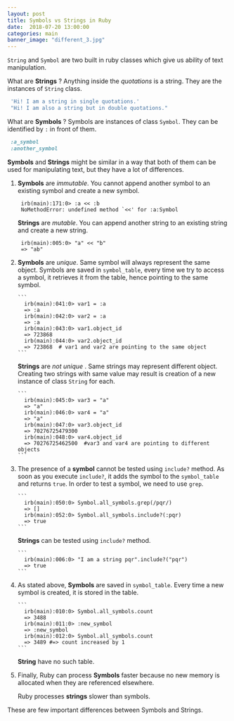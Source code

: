 ```yaml
---
layout: post
title: Symbols vs Strings in Ruby
date:  2018-07-20 13:00:00
categories: main
banner_image: "different_3.jpg"
---
```


`String` and `Symbol` are two built in ruby classes which give us ability of text manipulation. 

What are **Strings** ?
Anything inside the _quotations_ is a string. They are the instances of `String` class.

  ```ruby
   'Hi! I am a string in single quotations.' 
   "Hi! I am also a string but in double quotations."
  
  ```
  
 What are **Symbols** ?
 Symbols are instances of class `Symbol`. They can be identified by `:` in front of them.
 
   ```ruby
    :a_symbol
    :another_symbol
   ```



**Symbols** and **Strings** might be similar in a way that both of them can be used for manipulating text, but they have a lot of differences.

 1. **Symbols** are _immutable_. You cannot append another symbol to an existing symbol and create a new symbol.
  
    ```
     irb(main):171:0> :a << :b
     NoMethodError: undefined method `<<' for :a:Symbol
    ```
  
    **Strings** are _mutable_. You can append another string to an existing string and create a new string.
  
    ```
     irb(main):005:0> "a" << "b"
     => "ab"
    ```
   
     
 2. **Symbols** are _unique_. Same symbol will always represent the same object. Symbols are saved in `symbol_table`, every time we try to access a symbol, it retrieves it from the table, hence pointing to the same symbol.
        
        ```
          irb(main):041:0> var1 = :a
          => :a
          irb(main):042:0> var2 = :a
          => :a
          irb(main):043:0> var1.object_id
          => 723868
          irb(main):044:0> var2.object_id
          => 723868  # var1 and var2 are pointing to the same object
        ```
        
    **Strings** are _not unique_ . Same strings may represent different object. Creating two strings with same value may result is creation of a new instance of class `String` for each.
    
        ```
          irb(main):045:0> var3 = "a"
          => "a"
          irb(main):046:0> var4 = "a"
          => "a"
          irb(main):047:0> var3.object_id
          => 70276725479300
          irb(main):048:0> var4.object_id
          => 70276725462500  #var3 and var4 are pointing to different objects
        ```

    
 3. The presence of a **symbol** cannot be tested using `include?` method. As soon as you execute `include?`, it adds the symbol to the `symbol_table` and returns `true`. In order to test a symbol, we need to use `grep`.
        
        ```
          irb(main):050:0> Symbol.all_symbols.grep(/pqr/)
          => []
          irb(main):052:0> Symbol.all_symbols.include?(:pqr)
          => true
        ```
    
    **Strings** can be tested using `include?` method. 
    
        ```
          irb(main):006:0> "I am a string pqr".include?("pqr")
          => true
        ```

    
 4. As stated above, **Symbols** are saved in `symbol_table`. Every time a new symbol is created, it is stored in the table.
        
        ```
          irb(main):010:0> Symbol.all_symbols.count
          => 3488
          irb(main):011:0> :new_symbol
          => :new_symbol
          irb(main):012:0> Symbol.all_symbols.count
          => 3489 #=> count increased by 1
        ```
 
    **String** have no such table.
    
 5. Finally, Ruby can process **Symbols** faster because no new memory is allocated when they are referenced elsewhere.
    
    Ruby processes **strings** slower than symbols.

These are few important differences between Symbols and Strings.
